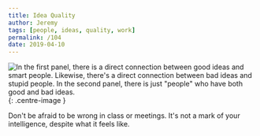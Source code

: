 ```yaml
---
title: Idea Quality
author: Jeremy
tags: [people, ideas, quality, work]
permalink: /104
date: 2019-04-10
---
```


![In the first panel, there is a direct connection between good ideas and smart people. Likewise, there's a direct connection between bad ideas and stupid people. In the second panel, there is just "people" who have both good and bad ideas.](https://res.cloudinary.com/dh3hm8pb7/image/upload/c_scale,q_auto:best/v1535842782/Handwaving/Published/IdeaQuality.png){: .centre-image }

Don't be afraid to be wrong in class or meetings. It's not a mark of your intelligence, despite what it feels like.